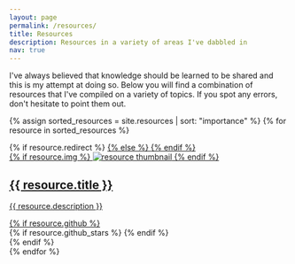 ```yaml
---
layout: page
permalink: /resources/
title: Resources
description: Resources in a variety of areas I've dabbled in
nav: true
---
```

I've always believed that knowledge should be learned to be shared and this is my attempt at doing so. Below you will find a combination of resources that I've compiled on a variety of topics. If you spot any errors, don't hesitate to point them out.

<div class="resources grid">

  {% assign sorted_resources = site.resources | sort: "importance" %}
  {% for resource in sorted_resources %}
  <div class="grid-item"> 
    {% if resource.redirect %}
    <a href="{{ resource.redirect }}" target="_blank">
    {% else %}
    <a href="{{ resource.url | relative_url }}">
    {% endif %}
      <div class="card hoverable">
        {% if resource.img %}
        <img src="{{ resource.img | relative_url }}" alt="resource thumbnail">
        {% endif %}
        <div class="card-body">
          <h2 class="card-title">{{ resource.title }}</h2>
          <p class="card-text">{{ resource.description }}</p>
          <div class="row ml-1 mr-1 p-0">
            {% if resource.github %}
            <div class="github-icon">
              <div class="icon" data-toggle="tooltip" title="Code Repository">
                <a href="{{ resource.github }}" target="_blank"><i class="fab fa-github gh-icon"></i></a>
              </div>
              {% if resource.github_stars %}
              <span class="stars" data-toggle="tooltip" title="GitHub Stars">
                <i class="fas fa-star"></i>
                <span id="{{ resource.github_stars }}-stars"></span>
              {% endif %}
            </div>
            {% endif %}
          </div>
        </div>
      </div>
    </a>
  </div>
{% endfor %}

</div>
